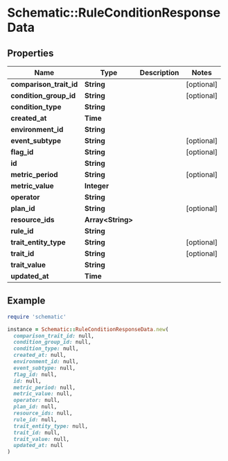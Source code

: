 # Schematic::RuleConditionResponseData

## Properties

| Name | Type | Description | Notes |
| ---- | ---- | ----------- | ----- |
| **comparison_trait_id** | **String** |  | [optional] |
| **condition_group_id** | **String** |  | [optional] |
| **condition_type** | **String** |  |  |
| **created_at** | **Time** |  |  |
| **environment_id** | **String** |  |  |
| **event_subtype** | **String** |  | [optional] |
| **flag_id** | **String** |  | [optional] |
| **id** | **String** |  |  |
| **metric_period** | **String** |  | [optional] |
| **metric_value** | **Integer** |  |  |
| **operator** | **String** |  |  |
| **plan_id** | **String** |  | [optional] |
| **resource_ids** | **Array&lt;String&gt;** |  |  |
| **rule_id** | **String** |  |  |
| **trait_entity_type** | **String** |  | [optional] |
| **trait_id** | **String** |  | [optional] |
| **trait_value** | **String** |  |  |
| **updated_at** | **Time** |  |  |

## Example

```ruby
require 'schematic'

instance = Schematic::RuleConditionResponseData.new(
  comparison_trait_id: null,
  condition_group_id: null,
  condition_type: null,
  created_at: null,
  environment_id: null,
  event_subtype: null,
  flag_id: null,
  id: null,
  metric_period: null,
  metric_value: null,
  operator: null,
  plan_id: null,
  resource_ids: null,
  rule_id: null,
  trait_entity_type: null,
  trait_id: null,
  trait_value: null,
  updated_at: null
)
```

